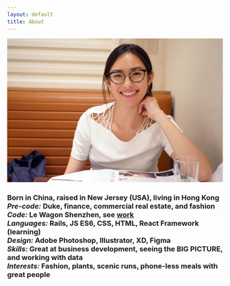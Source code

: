 ```yaml
---
layout: default
title: About
---
```


<div class="main-content">
  <div class="profile-picture">
    <img src = "assets/images/profile.jpg" class="profile-picture">
  </div>
  <h3>Born in <strong>China</strong>, raised in <strong>New Jersey (USA)</strong>, living in <strong>Hong Kong</strong>
    <br><em>Pre-code: </em>   Duke, finance, commercial real estate, and fashion
    <br><em>Code: </em>   Le Wagon Shenzhen, see <a href="/projects.html">work</a>
    <br><em>Languages: </em>   Rails, JS ES6, CSS, HTML, React Framework (learning)
    <br><em>Design:</em> Adobe Photoshop, Illustrator, XD, Figma
    <br><em>Skills:</em> Great at business development, seeing the <strong>BIG PICTURE</strong>, and working with data
    <br><em>Interests:</em> Fashion, plants, scenic runs, phone-less meals with great people
  </h3>
</div>
